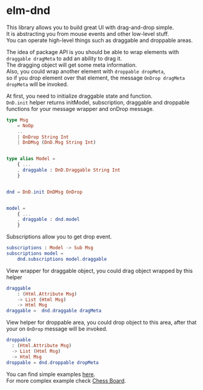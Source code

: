 # elm-dnd

This library allows you to build great UI with drag-and-drop simple.  
It is abstracting you from mouse events and other low-level stuff.  
You can operate high-level things such as draggable and droppable areas.  

The idea of package API is you should be able to wrap elements with `draggable dragMeta` to add an ability to drag it.  
The dragging object will get some meta information.  
Also, you could wrap another element with `droppable dropMeta`,  
so if you drop element over that element, the message `OnDrop dragMeta dropMeta` will be invoked.  

At first, you need to initialize draggable state and function.  
`DnD.init` helper returns initModel, subscription, draggable and droppable functions for your message wrapper and onDrop message.

```elm
type Msg
    = NoOp
    ..
    | OnDrop String Int
    | DnDMsg (DnD.Msg String Int)


type alias Model =
    { ...
    , draggable : DnD.Draggable String Int
    }


dnd = DnD.init DnDMsg OnDrop


model =
    { ...
    , draggable : dnd.model
    }
```

Subscriptions allow you to get drop event.
```elm
subscriptions : Model -> Sub Msg
subscriptions model =
    dnd.subscriptions model.draggable
```
View wrapper for draggable object, you could drag object wrapped by this helper
```elm
draggable
    : (Html.Attribute Msg)
    -> List (Html Msg)
    -> Html Msg
draggable =  dnd.draggable dragMeta
```
View helper for droppable area, you could drop object to this area,
after that your on `OnDrop` message will be invoked.
```elm
droppable
  : (Html.Attribute Msg)
  -> List (Html Msg)
  -> Html Msg
droppable = dnd.droppable dropMeta
```

You can find simple examples [here](https://github.com/ir4y/elm-dnd/tree/master/example/src).  
For more complex example check [Chess Board](https://github.com/ir4y/elm-chess).  
